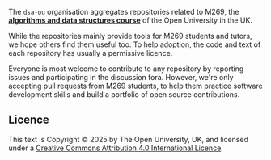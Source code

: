 The `dsa-ou` organisation aggregates repositories related to M269,
the **[algorithms and data structures course](https://www.open.ac.uk/courses/modules/m269)** of the Open University in the UK.

While the repositories mainly provide tools for M269 students and tutors,
we hope others find them useful too. To help adoption,
the code and text of each repository has usually a permissive licence.

Everyone is most welcome to contribute to any repository by
reporting issues and participating in the discussion fora.
However, we're only accepting pull requests from M269 students,
to help them practice software development skills and
build a portfolio of open source contributions.

## Licence
This text is
Copyright © 2025 by The Open University, UK, and licensed under a
[Creative Commons Attribution 4.0 International Licence](http://creativecommons.org/licenses/by/4.0).
